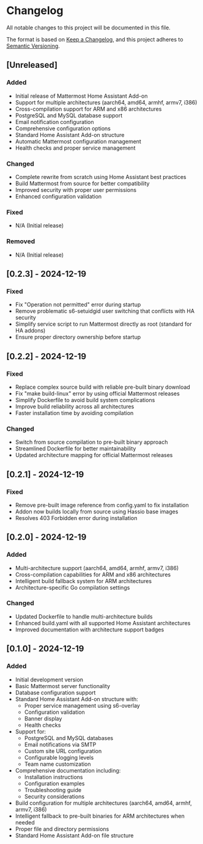 # Changelog

All notable changes to this project will be documented in this file.

The format is based on [Keep a Changelog](https://keepachangelog.com/en/1.0.0/),
and this project adheres to [Semantic Versioning](https://semver.org/spec/v2.0.0.html).

## [Unreleased]

### Added
- Initial release of Mattermost Home Assistant Add-on
- Support for multiple architectures (aarch64, amd64, armhf, armv7, i386)
- Cross-compilation support for ARM and x86 architectures
- PostgreSQL and MySQL database support
- Email notification configuration
- Comprehensive configuration options
- Standard Home Assistant Add-on structure
- Automatic Mattermost configuration management
- Health checks and proper service management

### Changed
- Complete rewrite from scratch using Home Assistant best practices
- Build Mattermost from source for better compatibility
- Improved security with proper user permissions
- Enhanced configuration validation

### Fixed
- N/A (Initial release)

### Removed
- N/A (Initial release)

## [0.2.3] - 2024-12-19

### Fixed
- Fix "Operation not permitted" error during startup
- Remove problematic s6-setuidgid user switching that conflicts with HA security
- Simplify service script to run Mattermost directly as root (standard for HA addons)
- Ensure proper directory ownership before startup

## [0.2.2] - 2024-12-19

### Fixed
- Replace complex source build with reliable pre-built binary download
- Fix "make build-linux" error by using official Mattermost releases
- Simplify Dockerfile to avoid build system complications
- Improve build reliability across all architectures
- Faster installation time by avoiding compilation

### Changed
- Switch from source compilation to pre-built binary approach
- Streamlined Dockerfile for better maintainability
- Updated architecture mapping for official Mattermost releases

## [0.2.1] - 2024-12-19

### Fixed
- Remove pre-built image reference from config.yaml to fix installation
- Addon now builds locally from source using Hassio base images
- Resolves 403 Forbidden error during installation

## [0.2.0] - 2024-12-19

### Added
- Multi-architecture support (aarch64, amd64, armhf, armv7, i386)
- Cross-compilation capabilities for ARM and x86 architectures
- Intelligent build fallback system for ARM architectures
- Architecture-specific Go compilation settings

### Changed
- Updated Dockerfile to handle multi-architecture builds
- Enhanced build.yaml with all supported Home Assistant architectures
- Improved documentation with architecture support badges

## [0.1.0] - 2024-12-19

### Added
- Initial development version
- Basic Mattermost server functionality
- Database configuration support
- Standard Home Assistant Add-on structure with:
  - Proper service management using s6-overlay
  - Configuration validation
  - Banner display
  - Health checks
- Support for:
  - PostgreSQL and MySQL databases
  - Email notifications via SMTP
  - Custom site URL configuration
  - Configurable logging levels
  - Team name customization
- Comprehensive documentation including:
  - Installation instructions
  - Configuration examples
  - Troubleshooting guide
  - Security considerations
- Build configuration for multiple architectures (aarch64, amd64, armhf, armv7, i386)
- Intelligent fallback to pre-built binaries for ARM architectures when needed
- Proper file and directory permissions
- Standard Home Assistant Add-on file structure

